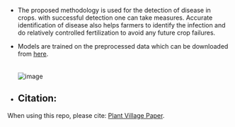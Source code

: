 * The proposed methodology is used for the detection of disease in crops. with successful detection one can take measures. Accurate identification of disease also helps farmers to identify the infection and do relatively controlled fertilization to avoid any future crop failures.

* Models are trained on the preprocessed data which can be downloaded from [here](https://www.kaggle.com/datasets/emmarex/plantdisease).
\
\
\
![image](https://user-images.githubusercontent.com/48135949/163217914-83bb4c99-612f-4592-9368-7846b8adff9c.png)

* ## Citation: ##
 When using this repo, please cite: [Plant Village Paper](https://arxiv.org/abs/1511.08060).
